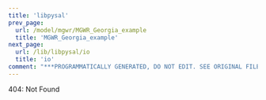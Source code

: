```yaml
---
title: 'libpysal'
prev_page:
  url: /model/mgwr/MGWR_Georgia_example
  title: 'MGWR_Georgia_example'
next_page:
  url: /lib/libpysal/io
  title: 'io'
comment: "***PROGRAMMATICALLY GENERATED, DO NOT EDIT. SEE ORIGINAL FILES IN /content***"
---
```

404: Not Found
